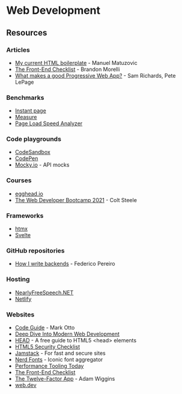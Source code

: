 # Web Development

## Resources

### Articles

* [My current HTML boilerplate](https://www.matuzo.at/blog/html-boilerplate/) - Manuel Matuzovic
* [The Front-End Checklist](https://codeburst.io/the-front-end-checklist-8b2292fdda44) - Brandon Morelli
* [What makes a good Progressive Web App?](https://web.dev/pwa-checklist/) - Sam Richards, Pete LePage

### Benchmarks

* [Instant page](https://instant.page/)
* [Measure](https://web.dev/measure/)
* [Page Load Speed Analyzer](https://www.internetmarketingninjas.com/tools/free-tools/pagespeed)

### Code playgrounds

* [CodeSandbox](https://codesandbox.io/)
* [CodePen](https://codepen.io/)
* [Mocky.io](https://designer.mocky.io/) - API mocks

### Courses

* [egghead.io](https://egghead.io/)
* [The Web Developer Bootcamp 2021](https://www.udemy.com/course/the-web-developer-bootcamp/) - Colt Steele

### Frameworks

* [htmx](https://htmx.org/)
* [Svelte](https://svelte.dev/)

### GitHub repositories

* [How I write backends](https://github.com/fpereiro/backendlore) - Federico Pereiro

### Hosting

* [NearlyFreeSpeech.NET](https://www.nearlyfreespeech.net/)
* [Netlify](https://www.netlify.com/)

### Websites

* [Code Guide](https://codeguide.co/) - Mark Otto
* [Deep Dive Into Modern Web Development](https://fullstackopen.com/en/)
* [HEAD](https://htmlhead.dev/) - A free guide to HTML5 &lt;head&gt; elements
* [HTML5 Security Checklist](https://html5sec.org/)
* [Jamstack](https://jamstack.org/) - For fast and secure sites
* [Nerd Fonts](https://www.nerdfonts.com/) - Iconic font aggregator
* [Performance Tooling Today](https://www.perf-tooling.today/)
* [The Front-End Checklist](https://frontendchecklist.io/)
* [The Twelve-Factor App](https://12factor.net/) - Adam Wiggins
* [web.dev](https://web.dev/)

